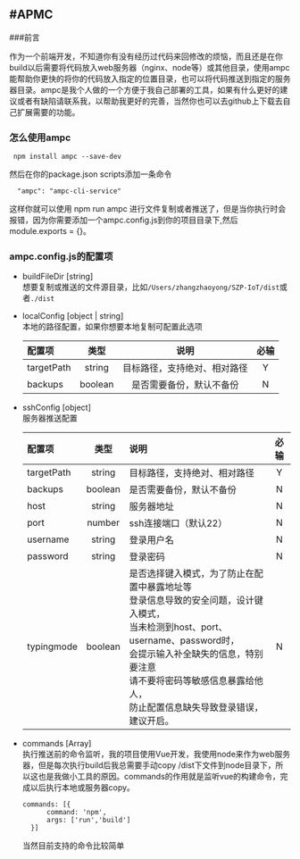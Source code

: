 #APMC
-
###前言  

  作为一个前端开发，不知道你有没有经历过代码来回修改的烦恼，而且还是在你build以后需要将代码放入web服务器（nginx、node等）或其他目录，使用ampc能帮助你更快的将你的代码放入指定的位置目录，也可以将代码推送到指定的服务器目录。ampc是我个人做的一个方便于我自己部署的工具，如果有什么更好的建议或者有缺陷请联系我，以帮助我更好的完善，当然你也可以去github上下载去自己扩展需要的功能。

 
### 怎么使用ampc

```
 npm install ampc --save-dev
```

然后在你的package.json scripts添加一条命令

```
  "ampc": "ampc-cli-service"
```

这样你就可以使用 npm run ampc 进行文件复制或者推送了，但是当你执行时会报错，因为你需要添加一个ampc.config.js到你的项目目录下,然后 module.exports = {}。

### ampc.config.js的配置项

* buildFileDir [string]   
  想要复制或推送的文件源目录，比如```/Users/zhangzhaoyong/SZP-IoT/dist```或者```./dist```
  
* localConfig [object | string]  
  本地的路径配置，如果你想要本地复制可配置此选项

    
    | 配置项 | 类型 | 说明 | 必输 |
	| :------| :------: | :------: | :------: |
	| targetPath | string | 目标路径，支持绝对、相对路径 | Y |
	| backups | boolean | 是否需要备份，默认不备份 | N |
	
* sshConfig [object]   
  服务器推送配置

	| 配置项 | 类型 | 说明 | 必输 |
	| :------| :------: | :------ |:------: |
	| targetPath | string | 目标路径，支持绝对、相对路径 | Y |
	| backups | boolean | 是否需要备份，默认不备份 | N |
	| host | string | 服务器地址 | N |
	| port | number | ssh连接端口（默认22） | N |
	| username | string | 登录用户名 | N |
	| password | string | 登录密码 | N |
	| typingmode | boolean | 是否选择键入模式，为了防止在配置中暴露地址等<br>登录信息导致的安全问题，设计键入模式，<br>当未检测到host、port、username、password时，<br>会提示输入补全缺失的信息，特别要注意<br>请不要将密码等敏感信息暴露给他人，<br>防止配置信息缺失导致登录错误，建议开启。 | N |
	
* commands  [Array]  
  执行推送前的命令监听，我的项目使用Vue开发，我使用node来作为web服务器，但是每次执行build后我总需要手动copy /dist下文件到node目录下，所以这也是我做小工具的原因。commands的作用就是监听vue的构建命令，完成以后执行本地或服务器copy。
     
  ```
  commands: [{
        command: 'npm',
        args: ['run','build']
    }]
  ```
  
  当然目前支持的命令比较简单
    